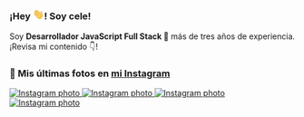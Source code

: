 <h3>¡Hey <img src="https://raw.githubusercontent.com/ABSphreak/ABSphreak/master/gifs/Hi.gif" width="20px" decondig="async">! Soy cele!</h3>

<p>Soy <strong>Desarrollador JavaScript Full Stack 🚀</strong> más de tres años de experiencia.<br />¡Revisa mi contenido 👇!</p>

### 📸 Mis últimas fotos en [mi Instagram](https://instagram.com/cele)


<a href='https://instagram.com/p/C1UpuSGLQiG' target='_blank'>
  <img width='20%' src='https://scontent-mia3-1.cdninstagram.com/v/t51.29350-15/412513918_1325803934584302_4400498733289087214_n.jpg?stp=dst-jpg_e15&_nc_ht=scontent-mia3-1.cdninstagram.com&_nc_cat=106&_nc_ohc=MeCH2vBTy1EAb4MEqxw&edm=APU89FABAAAA&ccb=7-5&oh=00_AfDJF-AWJueDK8h8JpG1M_uFFYluEGNhPHQl3WM_Fz_qJg&oe=661A759D&_nc_sid=bc0c2c' alt='Instagram photo' />
</a>
<a href='https://instagram.com/p/CzMY3lzxgmx' target='_blank'>
  <img width='20%' src='https://scontent-mia3-2.cdninstagram.com/v/t51.29350-15/398916226_819142863293745_2426123683154743297_n.webp?stp=dst-jpg_e35&_nc_ht=scontent-mia3-2.cdninstagram.com&_nc_cat=109&_nc_ohc=_p0ZnN00CB4Ab5-wqZo&edm=APU89FABAAAA&ccb=7-5&oh=00_AfDC7FmYEfB0ETzr1PqP25dpoR36OFvghSKYPVilpiht8A&oe=661A748C&_nc_sid=bc0c2c' alt='Instagram photo' />
</a>
<a href='https://instagram.com/p/CygbQv4uqxM' target='_blank'>
  <img width='20%' src='https://scontent-mia3-2.cdninstagram.com/v/t51.29350-15/391525959_236593062741789_5868561716480810596_n.webp?stp=dst-jpg_e35&_nc_ht=scontent-mia3-2.cdninstagram.com&_nc_cat=109&_nc_ohc=Ej-LF2iD0MoAb6ZfOEP&edm=APU89FABAAAA&ccb=7-5&oh=00_AfAY1QGTm_FyDJXgI4UtNacz6a6pByjGrrk0Nc9vWkul0w&oe=661A7AC8&_nc_sid=bc0c2c' alt='Instagram photo' />
</a>
<a href='https://instagram.com/p/CxTmOF6vN8M' target='_blank'>
  <img width='20%' src='https://scontent-mia3-2.cdninstagram.com/v/t51.29350-15/378565944_323878180141713_8920720304536029091_n.jpg?stp=dst-jpg_e15&_nc_ht=scontent-mia3-2.cdninstagram.com&_nc_cat=109&_nc_ohc=T4BV8-HQTssAb7cUJ68&edm=APU89FABAAAA&ccb=7-5&oh=00_AfBE9d-ji920OzOTykmjCEybcvoKR8fB-DUv8OxWfgARAg&oe=661A7492&_nc_sid=bc0c2c' alt='Instagram photo' />
</a>
